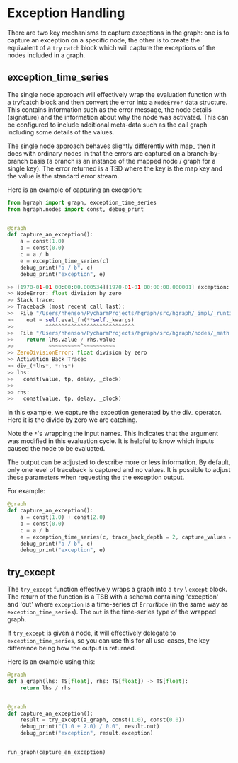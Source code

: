 Exception Handling
==================

There are two key mechanisms to capture exceptions in the graph: 
one is to capture an exception on a specific node, the other is
to create the equivalent of a ``try`` ``catch`` block which will
capture the exceptions of the nodes included in a graph.

exception_time_series
---------------------

The single node approach will effectively wrap the evaluation function
with a try/catch block and then convert the error into a ``NodeError``
data structure. This contains information such as the error message, 
the node details (signature) and the information about why the node was
activated. This can be configured to include additional meta-data such
as the call graph including some details of the values.

The single node approach behaves slightly differently with map_
then it does with ordinary nodes in that the errors are captured
on a branch-by-branch basis (a branch is an instance of the mapped
node / graph for a single key). The error returned is a TSD where the
key is the map key and the value is the standard error stream.

Here is an example of capturing an exception:

```python
from hgraph import graph, exception_time_series
from hgraph.nodes import const, debug_print


@graph
def capture_an_exception():
    a = const(1.0)
    b = const(0.0)
    c = a / b
    e = exception_time_series(c)
    debug_print("a / b", c)
    debug_print("exception", e)

>> [1970-01-01 00:00:00.000534][1970-01-01 00:00:00.000001] exception: div_(lhs: TS[float], rhs: TS[float]) -> TS[float]
>> NodeError: float division by zero
>> Stack trace:
>> Traceback (most recent call last):
>>  File "/Users/hhenson/PycharmProjects/hgraph/src/hgraph/_impl/_runtime/_node.py", line 166, in eval
>>    out = self.eval_fn(**self._kwargs)
>>          ^^^^^^^^^^^^^^^^^^^^^^^^^^^^
>>  File "/Users/hhenson/PycharmProjects/hgraph/src/hgraph/nodes/_math.py", line 36, in div_
>>    return lhs.value / rhs.value
>>           ~~~~~~~~~~^~~~~~~~~~~
>> ZeroDivisionError: float division by zero
>> Activation Back Trace:
>> div_(*lhs*, *rhs*)
>> lhs:
>>   const(value, tp, delay, _clock)
>> 
>> rhs:
>>   const(value, tp, delay, _clock)
```
In this example, we capture the exception generated by the div_ operator.
Here it is the divide by zero we are catching.

Note the ``*``'s wrapping the input names. This indicates that the argument was
modified in this evaluation cycle. It is helpful to know which inputs caused
the node to be evaluated.

The output can be adjusted to describe more or less information. By default,
only one level of traceback is captured and no values. It is possible to adjust
these parameters when requesting the the exception output.

For example:

```python
@graph
def capture_an_exception():
    a = const(1.0) + const(2.0)
    b = const(0.0)
    c = a / b
    e = exception_time_series(c, trace_back_depth = 2, capture_values = True)
    debug_print("a / b", c)
    debug_print("exception", e)
```

try_except
----------

The ``try_except`` function effectively wraps a graph into a ``try`` \ ``except`` block.
The return of the function is a TSB with a schema containing 'exception' and 'out' where ``exception``
is a time-series of ``ErrorNode`` (in the same way as ``exception_time_series``). The ``out`` is the time-series
type of the wrapped graph.

If ``try_except`` is given a node, it will effectively delegate to ``exception_time_series``, so you can use
this for all use-cases, the key difference being how the output is returned.

Here is an example using this:

```python
@graph
def a_graph(lhs: TS[float], rhs: TS[float]) -> TS[float]:
    return lhs / rhs


@graph
def capture_an_exception():
    result = try_except(a_graph, const(1.0), const(0.0))
    debug_print("(1.0 + 2.0) / 0.0", result.out)
    debug_print("exception", result.exception)


run_graph(capture_an_exception)
```
